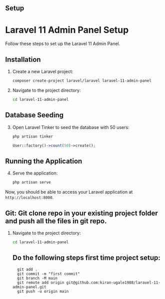## Setup
# Laravel 11 Admin Panel Setup

Follow these steps to set up the Laravel 11 Admin Panel.

## Installation

1. Create a new Laravel project:
    ```bash
    composer create-project laravel/laravel laravel-11-admin-panel
    ```
2. Navigate to the project directory:
    ```bash
    cd laravel-11-admin-panel
    ```

## Database Seeding

3. Open Laravel Tinker to seed the database with 50 users:
    ```bash
    php artisan tinker
    ```
    ```php
    User::factory()->count(50)->create();
    ```

## Running the Application

4. Serve the application:
    ```bash
    php artisan serve
    ```

Now, you should be able to access your Laravel application at `http://localhost:8000`.

## Git: Git clone repo in your existing project folder and push all the files in git repo.
1. Navigate to the project directory:
    ```bash
    cd laravel-11-admin-panel
    ```
   ## Do the following steps first time project setup:
   ```git init
     git add .
     git commit -m "first commit"
     git branch -M main
     git remote add origin git@github.com:kiran-ugale1988/laravel-11-admin-panel.git
     git push -u origin main
    ```

